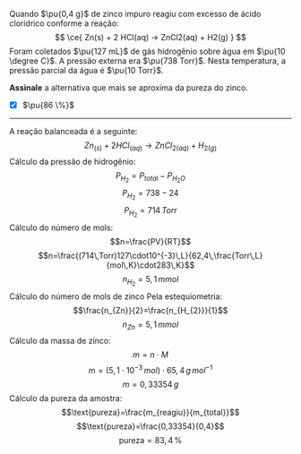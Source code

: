 Quando $\pu{0,4 g}$ de zinco impuro reagiu com excesso de ácido clorídrico conforme a reação:
$$
    \ce{ Zn(s) + 2 HCl(aq) -> ZnCl2(aq) + H2(g) }
$$
Foram coletados $\pu{127 mL}$ de gás hidrogênio sobre água em $\pu{10 \degree C}$. A pressão externa era $\pu{738 Torr}$. Nesta temperatura, a pressão parcial da água é $\pu{10 Torr}$.

**Assinale** a alternativa que mais se aproxima da pureza do zinco.

- [x] $\pu{86 \%}$


---

A reação balanceada é a seguinte:
$$Zn_{(s)}+2HCl_{(aq)}\rightarrow ZnCl_{2(aq)}+H_{2(g)}$$
Cálculo da pressão de hidrogênio:
$$P_{H_{2}}=P_{total}-P_{H_{2}O}$$
$$P_{H_{2}}=738-24$$
$$P_{H_{2}}=714\,Torr$$
Cálculo do número de mols:
$$n=\frac{PV}{RT}$$
$$n=\frac{(714\,Torr)127\cdot10^{-3}\,L}{62,4\,\frac{Torr\,L}{mol\,K}\cdot283\,K}$$
$$n_{H_{2}}=5,1\,mmol$$
Cálculo do número de mols de zinco
Pela estequiometria:
$$\frac{n_{Zn}}{2}=\frac{n_{H_{2}}}{1}$$
$$n_{Zn}=5,1\,mmol$$
Cálculo da massa de zinco:
$$m=n \cdot M$$
$$m=(5,1\cdot10^{-3}\,mol)\cdot65,4\,g\,mol^{-1}$$
$$m=0,33354\,g$$
Cálculo da pureza da amostra:
$$\text{pureza}=\frac{m_{reagiu}}{m_{total}}$$
$$\text{pureza}=\frac{0,33354}{0,4}$$
$$\text{pureza}=83,4\,\%$$

